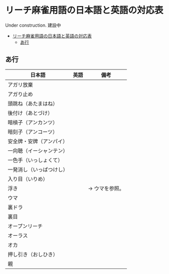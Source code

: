 # リーチ麻雀用語の日本語と英語の対応表

Under construction.
建設中

- [リーチ麻雀用語の日本語と英語の対応表](#リーチ麻雀用語の日本語と英語の対応表)
  - [あ行](#あ行)

## あ行

| 日本語                   | 英語 | 備考           |
| ------------------------ | ---- | -------------- |
| アガリ放棄               |      |                |
| アガり止め               |      |                |
| 頭跳ね（あたまはね）     |      |                |
| 後付け（あとづけ）       |      |                |
| 暗槓子（アンカンツ）     |      |                |
| 暗刻子（アンコーツ）     |      |                |
| 安全牌・安牌（アンパイ） |      |                |
| 一向聴（イーシャンテン） |      |                |
| 一色手（いっしょくて）   |      |                |
| 一発消し（いっぱつけし） |      |                |
| 入り目（いりめ）         |      |                |
| 浮き                     |      | → ウマを参照。 |
| ウマ                     |      |                |
| 裏ドラ                   |      |                |
| 裏目                     |      |                |
| オープンリーチ           |      |                |
| オーラス                 |      |                |
| オカ                     |      |                |
| 押し引き（おしひき）     |      |                |
| 親                       |      |                |
